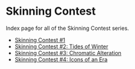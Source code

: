 # Skinning Contest

Index page for all of the Skinning Contest series.

- [Skinning Contest #1](1)
- [Skinning Contest #2: Tides of Winter](2)
- [Skinning Contest #3: Chromatic Alteration](3)
- [Skinning Contest #4: Icons of an Era](4)
